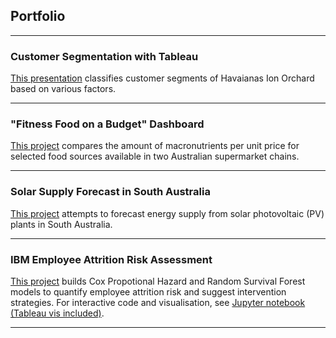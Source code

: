 ## Portfolio

---

### Customer Segmentation with Tableau

[This presentation](https://public.tableau.com/app/profile/edwin.s8490/viz/CustomerSegmentsofHavaianasIONOrchard/Report) classifies customer segments of Havaianas Ion Orchard  based on various factors.

---

### "Fitness Food on a Budget" Dashboard

[This project](https://github.com/ShuuheiAlb/fitness-food-on-a-budget/tree/main) compares the amount of macronutrients per unit price for selected food sources available in two Australian supermarket chains.

---

### Solar Supply Forecast in South Australia

[This project](https://github.com/ShuuheiAlb/solar-supply-forecast) attempts to forecast energy supply from solar photovoltaic (PV) plants in South Australia.

---

### IBM Employee Attrition Risk Assessment

[This project](/projects/employee-attrition/report.pdf) builds Cox Propotional Hazard and Random Survival Forest models to quantify employee attrition risk and suggest intervention strategies. For interactive code and visualisation, see [Jupyter notebook (Tableau vis included)](https://nbviewer.org/github/ShuuheiAlb/shuuheialb.github.io/blob/main/projects/employee-attrition/nb.ipynb).

---